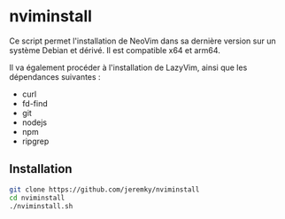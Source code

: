 # nviminstall

Ce script permet l'installation de NeoVim dans sa dernière version sur un système Debian et dérivé. Il est compatible x64 et arm64.

Il va également procéder à l'installation de LazyVim, ainsi que les dépendances suivantes : 

- curl
- fd-find
- git
- nodejs
- npm
- ripgrep

## Installation

```bash
git clone https://github.com/jeremky/nviminstall
cd nviminstall
./nviminstall.sh
```
